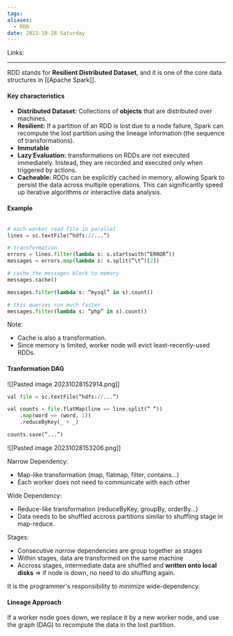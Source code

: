 ```yaml
---
tags: 
aliases:
  - RDD
date: 2023-10-28 Saturday
---
```

Links: 
- - -

RDD stands for **Resilient Distributed Dataset**, and it is one of the core data structures in [[Apache Spark]].

#### Key characteristics

- **Distributed Dataset:** Collections of **objects** that are distributed over machines.
- **Resilient:** If a partition of an RDD is lost due to a node failure, Spark can recompute the lost partition using the lineage information (the sequence of transformations).
- **Immutable**
- **Lazy Evaluation:** transformations on RDDs are not executed immediately. Instead, they are recorded and executed only when triggered by actions.
- **Cacheable:** RDDs can be explicitly cached in memory, allowing Spark to persist the data across multiple operations. This can significantly speed up iterative algorithms or interactive data analysis.

#### Example

```python

# each worker read file in parallel
lines = sc.textFile(“hdfs://...”) 

# transformation
errors = lines.filter(lambda s: s.startswith(“ERROR”)) 
messages = errors.map(lambda s: s.split(“\t”)[2]) 

# cache the messages block to memory
messages.cache() 

messages.filter(lambda s: “mysql” in s).count() 

# this queries run much faster
messages.filter(lambda s: “php” in s).count()
```

Note:
- Cache is also a transformation.
- Since memory is limited, worker node will evict least-recently-used RDDs.

#### Tranformation DAG 

![[Pasted image 20231028152914.png]]

```python
val file = sc.textFile(“hdfs://...”) 

val counts = file.flatMap(line => line.split(“ ”)) 
	.map(word => (word, 1)) 
	.reduceByKey(_ + _) 

counts.save(“...”)
```

![[Pasted image 20231028153206.png]]

Narrow Dependency:
- Map-like transformation (map, flatmap, filter, contains...)
- Each worker does not need to communicate with each other 

Wide Dependency:
- Reduce-like transformation (reduceByKey, groupBy, orderBy...)
- Data needs to be shuffled accross partitions similar to shuffling stage in map-reduce.

Stages:
- Consecutive *narrow* dependencies are group together as stages
- Within stages, data are transformed on the same machine
- Accross stages, intermediate data are shuffled and **written onto local disks** => if node is down, no need to do shuffling again.

It is the programmer's responsibility to minimize wide-dependency.

#### Lineage Approach

If a worker node goes down, we replace it by a new worker node, and use the graph (DAG) to recompute the data in the lost partition.